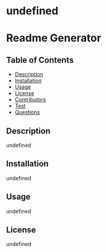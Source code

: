 # undefined
  # Readme Generator


  ## Table of Contents
  * [Description](#description)
  * [Installation](#installation)
  * [Usage](#usage)
  * [License](#license)
  * [Contributors](#contributors)
  * [Test](#test)
  * [Questions](#questions)
 
  ## Description
  undefined
 
  ## Installation 
  undefined
  
  ## Usage 
  undefined
  
  ## License
  undefined
